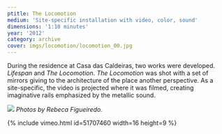 ```yaml
---
ptitle: The Locomotion
medium: 'Site-specific installation with video, color, sound'
dimensions: '1:10 minutes'
year: '2012'
category: archive
cover: imgs/locomotion/locomotion_00.jpg
---
```

During the residence at Casa das Caldeiras, two works were developed. _Lifespan_ and _The Locomotion_. _The Locomotion_ was shot with a set of mirrors giving to the architecture of the place another perspective. As a site-specific, the video is projected where it was filmed, creating imaginative rails emphasized by the metallic sound.

![]({{site.baseurl}}/imgs/locomotion/locomotion_01.jpg)
_Photos by Rebeca Figueiredo._

{% include vimeo.html id=51707460 width=16 height=9 %}
